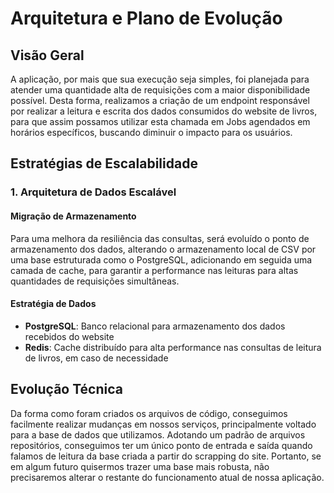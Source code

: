 # Arquitetura e Plano de Evolução

## Visão Geral

A aplicação, por mais que sua execução seja simples, foi planejada para atender uma quantidade alta de requisições com a maior disponibilidade possível. Desta forma, realizamos a criação de um endpoint responsável por realizar a leitura e escrita dos dados consumidos do website de livros, para que assim possamos utilizar esta chamada em Jobs agendados em horários específicos, buscando diminuir o impacto para os usuários.


## Estratégias de Escalabilidade

### 1. **Arquitetura de Dados Escalável**

#### Migração de Armazenamento

Para uma melhora da resiliência das consultas, será evoluído o ponto de armazenamento dos dados, alterando o armazenamento local de CSV por uma base estruturada como o PostgreSQL, adicionando em seguida uma camada de cache, para garantir a performance nas leituras para altas quantidades de requisições simultâneas. 


#### Estratégia de Dados
- **PostgreSQL**: Banco relacional para armazenamento dos dados recebidos do website
- **Redis**: Cache distribuído para alta performance nas consultas de leitura de livros, em caso de necessidade

## Evolução Técnica

Da forma como foram criados os arquivos de código, conseguimos facilmente realizar mudanças em nossos serviços, principalmente voltado para a base de dados que utilizamos. Adotando um padrão de arquivos repositórios, conseguimos ter um único ponto de entrada e saída quando falamos de leitura da base criada a partir do scrapping do site. Portanto, se em algum futuro quisermos trazer uma base mais robusta, não precisaremos alterar o restante do funcionamento atual de nossa aplicação.
 